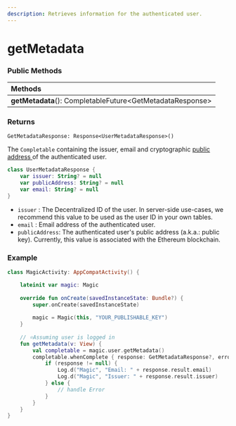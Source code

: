 ```yaml
---
description: Retrieves information for the authenticated user.
---
```


# getMetadata

### **Public Methods**

| Methods |
| :--- |
| **getMetadata**\(\): CompletableFuture&lt;GetMetadataResponse&gt; |

### Returns

`GetMetadataResponse: Response<UserMetadataResponse>()`

The `Completable` containing the issuer, email and cryptographic [public address ](https://support.blockchain.com/hc/en-us/articles/360000951966-Public-and-private-keys)of the authenticated user.

```kotlin
class UserMetadataResponse {
    var issuer: String? = null
    var publicAddress: String? = null
    var email: String? = null
}
```

* `issuer` : The Decentralized ID of the user.  In server-side use-cases, we recommend this value to be used as the user ID in your own tables.
* `email` : Email address of the authenticated user.
* `publicAddress`: The authenticated user's public address \(a.k.a.: public key\). Currently, this value is associated with the Ethereum blockchain. 

### Example

```kotlin
class MagicActivity: AppCompatActivity() {

    lateinit var magic: Magic
    
    override fun onCreate(savedInstanceState: Bundle?) {
        super.onCreate(savedInstanceState)
        
        magic = Magic(this, "YOUR_PUBLISHABLE_KEY")
    }
    
    // ⭐️Assuming user is logged in 
    fun getMetadata(v: View) {
        val completable = magic.user.getMetadata()
        completable.whenComplete { response: GetMetadataResponse?, error: Throwable? ->
            if (response != null) {
                Log.d("Magic", "Email: " + response.result.email)
                Log.d("Magic", "Issuer: " + response.result.issuer)
            } else {
                // handle Error
            }
        }
    }
}
```



